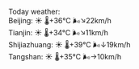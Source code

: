 Today weather:  
Beijing: ☀️   🌡️+36°C 🌬️↘22km/h  
Tianjin: ☀️   🌡️+34°C 🌬️↘11km/h  
Shijiazhuang: ☀️   🌡️+39°C 🌬️↓19km/h  
Tangshan: ☀️   🌡️+35°C 🌬️→10km/h  

